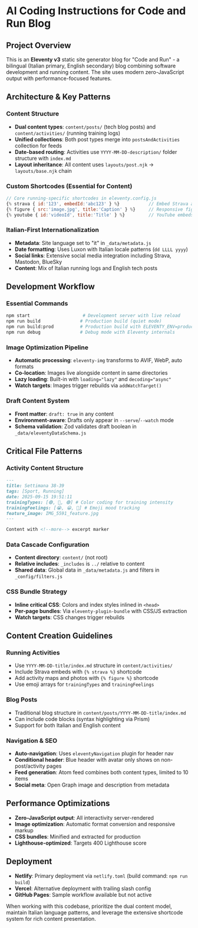 # AI Coding Instructions for Code and Run Blog

## Project Overview

This is an **Eleventy v3** static site generator blog for "Code and Run" - a bilingual (Italian primary, English secondary) blog combining software development and running content. The site uses modern zero-JavaScript output with performance-focused features.

## Architecture & Key Patterns

### Content Structure

- **Dual content types**: `content/posts/` (tech blog posts) and `content/activities/` (running training logs)
- **Unified collections**: Both post types merge into `postsAndActivities` collection for feeds
- **Date-based routing**: Activities use `YYYY-MM-DD-description/` folder structure with `index.md`
- **Layout inheritance**: All content uses `layouts/post.njk` → `layouts/base.njk` chain

### Custom Shortcodes (Essential for Content)

```javascript
// Core running-specific shortcodes in eleventy.config.js
{% strava { id:'123', embedId:'abc123' } %}           // Embed Strava activities
{% figure { src:'image.jpg', title:'Caption' } %}     // Responsive figures
{% youtube { id:'videoId', title:'Title' } %}         // YouTube embeds
```

### Italian-First Internationalization

- **Metadata**: Site language set to "it" in `_data/metadata.js`
- **Date formatting**: Uses Luxon with Italian locale patterns (`dd LLLL yyyy`)
- **Social links**: Extensive social media integration including Strava, Mastodon, BlueSky
- **Content**: Mix of Italian running logs and English tech posts

## Development Workflow

### Essential Commands

```bash
npm start                    # Development server with live reload
npm run build               # Production build (quiet mode)
npm run build:prod          # Production build with ELEVENTY_ENV=production
npm run debug               # Debug mode with Eleventy internals
```

### Image Optimization Pipeline

- **Automatic processing**: `eleventy-img` transforms to AVIF, WebP, auto formats
- **Co-location**: Images live alongside content in same directories
- **Lazy loading**: Built-in with `loading="lazy"` and `decoding="async"`
- **Watch targets**: Images trigger rebuilds via `addWatchTarget()`

### Draft Content System

- **Front matter**: `draft: true` in any content
- **Environment-aware**: Drafts only appear in `--serve`/`--watch` mode
- **Schema validation**: Zod validates draft boolean in `_data/eleventyDataSchema.js`

## Critical File Patterns

### Activity Content Structure

```markdown
---
title: Settimana 38-39
tags: [Sport, Running]
date: 2025-09-15 19:51:11
trainingTypes: [🟢, 🔴, 🟢] # Color coding for training intensity
trainingFeelings: [😭, 😀, 🙂] # Emoji mood tracking
feature_image: IMG_5591_feature.jpg
---

Content with <!--more--> excerpt marker
```

### Data Cascade Configuration

- **Content directory**: `content/` (not root)
- **Relative includes**: `_includes` is `../` relative to content
- **Shared data**: Global data in `_data/metadata.js` and filters in `_config/filters.js`

### CSS Bundle Strategy

- **Inline critical CSS**: Colors and index styles inlined in `<head>`
- **Per-page bundles**: Via `eleventy-plugin-bundle` with CSS/JS extraction
- **Watch targets**: CSS changes trigger rebuilds

## Content Creation Guidelines

### Running Activities

- Use `YYYY-MM-DD-title/index.md` structure in `content/activities/`
- Include Strava embeds with `{% strava %}` shortcode
- Add activity maps and photos with `{% figure %}` shortcode
- Use emoji arrays for `trainingTypes` and `trainingFeelings`

### Blog Posts

- Traditional blog structure in `content/posts/YYYY-MM-DD-title/index.md`
- Can include code blocks (syntax highlighting via Prism)
- Support for both Italian and English content

### Navigation & SEO

- **Auto-navigation**: Uses `eleventyNavigation` plugin for header nav
- **Conditional header**: Blue header with avatar only shows on non-post/activity pages
- **Feed generation**: Atom feed combines both content types, limited to 10 items
- **Social meta**: Open Graph image and description from metadata

## Performance Optimizations

- **Zero-JavaScript output**: All interactivity server-rendered
- **Image optimization**: Automatic format conversion and responsive markup
- **CSS bundles**: Minified and extracted for production
- **Lighthouse-optimized**: Targets 400 Lighthouse score

## Deployment

- **Netlify**: Primary deployment via `netlify.toml` (build command: `npm run build`)
- **Vercel**: Alternative deployment with trailing slash config
- **GitHub Pages**: Sample workflow available but not active

When working with this codebase, prioritize the dual content model, maintain Italian language patterns, and leverage the extensive shortcode system for rich content presentation.
